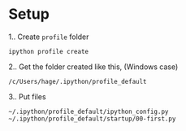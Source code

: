 # Setup
1.. Create ```profile``` folder

```
ipython profile create
```

2.. Get the folder created like this, (Windows case)

```
/c/Users/hage/.ipython/profile_default
```

3.. Put files

```
~/.ipython/profile_default/ipython_config.py
~/.ipython/profile_default/startup/00-first.py
```
